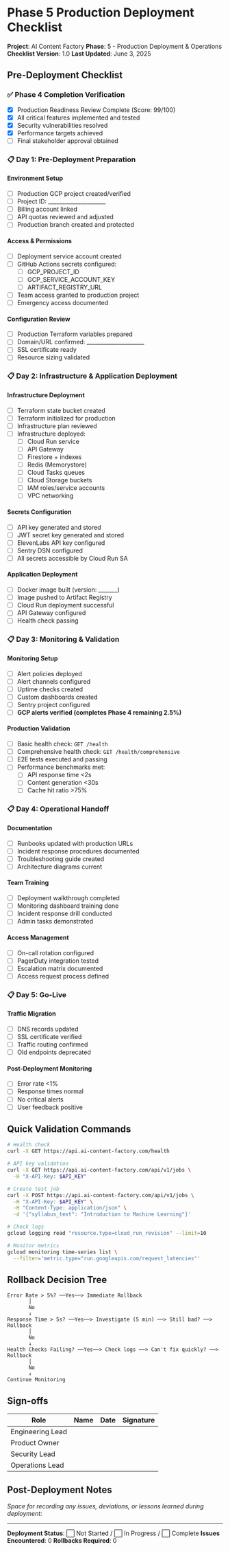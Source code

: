 # Phase 5 Production Deployment Checklist

**Project**: AI Content Factory
**Phase**: 5 - Production Deployment & Operations
**Checklist Version**: 1.0
**Last Updated**: June 3, 2025

## Pre-Deployment Checklist

### ✅ Phase 4 Completion Verification
- [x] Production Readiness Review Complete (Score: 99/100)
- [x] All critical features implemented and tested
- [x] Security vulnerabilities resolved
- [x] Performance targets achieved
- [ ] Final stakeholder approval obtained

### 📋 Day 1: Pre-Deployment Preparation

#### Environment Setup
- [ ] Production GCP project created/verified
- [ ] Project ID: _____________________
- [ ] Billing account linked
- [ ] API quotas reviewed and adjusted
- [ ] Production branch created and protected

#### Access & Permissions
- [ ] Deployment service account created
- [ ] GitHub Actions secrets configured:
  - [ ] GCP_PROJECT_ID
  - [ ] GCP_SERVICE_ACCOUNT_KEY
  - [ ] ARTIFACT_REGISTRY_URL
- [ ] Team access granted to production project
- [ ] Emergency access documented

#### Configuration Review
- [ ] Production Terraform variables prepared
- [ ] Domain/URL confirmed: _____________________
- [ ] SSL certificate ready
- [ ] Resource sizing validated

### 📋 Day 2: Infrastructure & Application Deployment

#### Infrastructure Deployment
- [ ] Terraform state bucket created
- [ ] Terraform initialized for production
- [ ] Infrastructure plan reviewed
- [ ] Infrastructure deployed:
  - [ ] Cloud Run service
  - [ ] API Gateway
  - [ ] Firestore + indexes
  - [ ] Redis (Memorystore)
  - [ ] Cloud Tasks queues
  - [ ] Cloud Storage buckets
  - [ ] IAM roles/service accounts
  - [ ] VPC networking

#### Secrets Configuration
- [ ] API key generated and stored
- [ ] JWT secret key generated and stored
- [ ] ElevenLabs API key configured
- [ ] Sentry DSN configured
- [ ] All secrets accessible by Cloud Run SA

#### Application Deployment
- [ ] Docker image built (version: _______)
- [ ] Image pushed to Artifact Registry
- [ ] Cloud Run deployment successful
- [ ] API Gateway configured
- [ ] Health check passing

### 📋 Day 3: Monitoring & Validation

#### Monitoring Setup
- [ ] Alert policies deployed
- [ ] Alert channels configured
- [ ] Uptime checks created
- [ ] Custom dashboards created
- [ ] Sentry project configured
- [ ] **GCP alerts verified (completes Phase 4 remaining 2.5%)**

#### Production Validation
- [ ] Basic health check: `GET /health`
- [ ] Comprehensive health check: `GET /health/comprehensive`
- [ ] E2E tests executed and passing
- [ ] Performance benchmarks met:
  - [ ] API response time <2s
  - [ ] Content generation <30s
  - [ ] Cache hit ratio >75%

### 📋 Day 4: Operational Handoff

#### Documentation
- [ ] Runbooks updated with production URLs
- [ ] Incident response procedures documented
- [ ] Troubleshooting guide created
- [ ] Architecture diagrams current

#### Team Training
- [ ] Deployment walkthrough completed
- [ ] Monitoring dashboard training done
- [ ] Incident response drill conducted
- [ ] Admin tasks demonstrated

#### Access Management
- [ ] On-call rotation configured
- [ ] PagerDuty integration tested
- [ ] Escalation matrix documented
- [ ] Access request process defined

### 📋 Day 5: Go-Live

#### Traffic Migration
- [ ] DNS records updated
- [ ] SSL certificate verified
- [ ] Traffic routing confirmed
- [ ] Old endpoints deprecated

#### Post-Deployment Monitoring
- [ ] Error rate <1%
- [ ] Response times normal
- [ ] No critical alerts
- [ ] User feedback positive

## Quick Validation Commands

```bash
# Health check
curl -X GET https://api.ai-content-factory.com/health

# API key validation
curl -X GET https://api.ai-content-factory.com/api/v1/jobs \
  -H "X-API-Key: $API_KEY"

# Create test job
curl -X POST https://api.ai-content-factory.com/api/v1/jobs \
  -H "X-API-Key: $API_KEY" \
  -H "Content-Type: application/json" \
  -d '{"syllabus_text": "Introduction to Machine Learning"}'

# Check logs
gcloud logging read "resource.type=cloud_run_revision" --limit=10

# Monitor metrics
gcloud monitoring time-series list \
  --filter='metric.type="run.googleapis.com/request_latencies"'
```

## Rollback Decision Tree

```
Error Rate > 5%? ──Yes──> Immediate Rollback
       │
       No
       ↓
Response Time > 5s? ──Yes──> Investigate (5 min) ──> Still bad? ──> Rollback
       │
       No
       ↓
Health Checks Failing? ──Yes──> Check logs ──> Can't fix quickly? ──> Rollback
       │
       No
       ↓
Continue Monitoring
```

## Sign-offs

| Role | Name | Date | Signature |
|------|------|------|-----------|
| Engineering Lead | | | |
| Product Owner | | | |
| Security Lead | | | |
| Operations Lead | | | |

## Post-Deployment Notes

_Space for recording any issues, deviations, or lessons learned during deployment:_

---

**Deployment Status**: ⬜ Not Started / ⬜ In Progress / ⬜ Complete
**Issues Encountered**: 0
**Rollbacks Required**: 0
